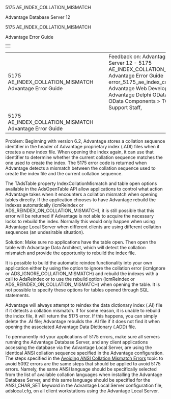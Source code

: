 5175 AE\_INDEX\_COLLATION\_MISMATCH




Advantage Database Server 12  

5175 AE\_INDEX\_COLLATION\_MISMATCH

Advantage Error Guide

|  |
| --- |
|  |

|  |  |  |  |  |
| --- | --- | --- | --- | --- |
| 5175 AE\_INDEX\_COLLATION\_MISMATCH  Advantage Error Guide |  |  | Feedback on: Advantage Database Server 12 - 5175 AE\_INDEX\_COLLATION\_MISMATCH Advantage Error Guide error\_5175\_ae\_index\_collation\_mismatch Advantage Web Development > Advantage Delphi OData Client > Delphi OData Components > TODataSet / Dear Support Staff, |  |
| 5175 AE\_INDEX\_COLLATION\_MISMATCH  Advantage Error Guide |  |  |  |  |

Problem: Beginning with version 6.2, Advantage stores a collation sequence identifier in the header of Advantage proprietary index (.ADI) files when it creates a new index file. When opening the index again, it can use that identifier to determine whether the current collation sequence matches the one used to create the index. The 5175 error code is returned when Advantage detects a mismatch between the collation sequence used to create the index file and the current collation sequence.

The TAdsTable property IndexCollationMismatch and table open options available in the AdsOpenTable API allow applications to control what action Advantage takes when it encounters a collation mismatch when opening tables directly. If the application chooses to have Advantage rebuild the indexes automatically (icmReindex or ADS\_REINDEX\_ON\_COLLATION\_MISMATCH), it is still possible that this error will be returned if Advantage is not able to acquire the necessary locks to rebuild the index. Normally this would only happen when using Advantage Local Server when different clients are using different collation sequences (an undesirable situation).

Solution: Make sure no applications have the table open. Then open the table with Advantage Data Architect, which will detect the collation mismatch and provide the opportunity to rebuild the index file.

It is possible to build the automatic reindex functionality into your own application either by using the option to ignore the collation error (icmIgnore or ADS\_IGNORE\_COLLATION\_MISMATCH) and rebuild the indexes with a call to AdsReindex or to use the rebuild option (icmReindex or ADS\_REINDEX\_ON\_COLLATION\_MISMATCH) when opening the table. It is not possible to specify these options for tables opened through SQL statements.

Advantage will always attempt to reindex the data dictionary index (.AI) file if it detects a collation mismatch. If for some reason, it is unable to rebuild the index file, it will return the 5175 error. If this happens, you can simply delete the .AI file; Advantage rebuilds the .AI file if it does not find it when opening the associated Advantage Data Dictionary (.ADD) file.

To permanently rid your applications of 5175 errors, make sure all servers running the Advantage Database Server, and any client applications accessing the database via the Advantage Local Server, are using the identical ANSI collation sequence specified in the Advantage configuration. The steps specified in the [Avoiding ANSI Collation Mismatch Errors](master_avoiding_ansi_collation_mismatch_errors.htm) topic to avoid 5092 errors are the same steps that should be applied to avoid 5175 errors. Namely, the same ANSI language should be specifically selected from the list of available collation languages when installing the Advantage Database Server, and this same language should be specified for the ANSI\_CHAR\_SET keyword in the Advantage Local Server configuration file, adslocal.cfg, on all client workstations using the Advantage Local Server.